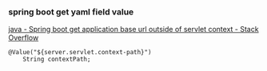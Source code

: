 ###  spring boot get yaml field value


[java - Spring boot get application base url outside of servlet context - Stack Overflow](https://stackoverflow.com/questions/40401383/spring-boot-get-application-base-url-outside-of-servlet-context "java - Spring boot get application base url outside of servlet context - Stack Overflow")


 

```
@Value("${server.servlet.context-path}")
    String contextPath;
```
